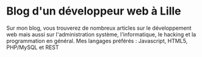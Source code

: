 <!--VarStream
title=Blog d'un développeur web à Lille
description=Blog de Nicolas Froidure, développeur JavaScript fullstack à Lille.
shortTitle=Accueil
shortDesc=Retour à l'acceuil
keywords.+=JavaScript
keywords.+=developer
keywords.+=Nicolas
keywords.+=Froidure
lang=fr
location=FR
-->

# Blog d'un développeur web à Lille

Sur mon blog, vous trouverez de nombreux articles sur le développement web mais
 aussi sur l'administration système, l'informatique, le hacking et la
 programmation en général. Mes langages préférés : Javascript, HTML5,
 PHP/MySQL et REST
